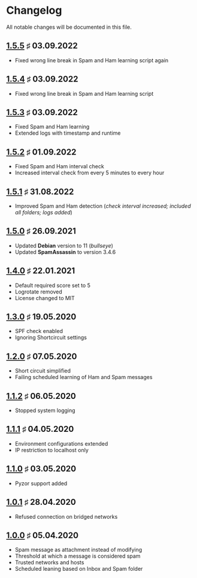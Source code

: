 # Changelog

All notable changes will be documented in this file.

<a name="v1-5-5"></a>
## [1.5.5](https://github.com/bloodhunterd/froxlor-mail-spamassassin/releases/tag/1.5.5) &#9839; 03.09.2022

* Fixed wrong line break in Spam and Ham learning script again

<a name="v1-5-4"></a>
## [1.5.4](https://github.com/bloodhunterd/froxlor-mail-spamassassin/releases/tag/1.5.4) &#9839; 03.09.2022

* Fixed wrong line break in Spam and Ham learning script

<a name="v1-5-3"></a>
## [1.5.3](https://github.com/bloodhunterd/froxlor-mail-spamassassin/releases/tag/1.5.3) &#9839; 03.09.2022

* Fixed Spam and Ham learning
* Extended logs with timestamp and runtime

<a name="v1-5-2"></a>
## [1.5.2](https://github.com/bloodhunterd/froxlor-mail-spamassassin/releases/tag/1.5.2) &#9839; 01.09.2022

* Fixed Spam and Ham interval check
* Increased interval check from every 5 minutes to every hour

<a name="v1-5-1"></a>
## [1.5.1](https://github.com/bloodhunterd/froxlor-mail-spamassassin/releases/tag/1.5.1) &#9839; 31.08.2022

* Improved Spam and Ham detection (*check interval increased; included all folders; logs added*)

<a name="v1-5-0"></a>
## [1.5.0](https://github.com/bloodhunterd/froxlor-mail-spamassassin/releases/tag/1.5.0) &#9839; 26.09.2021

* Updated **Debian** version to 11 (*bullseye*)
* Updated **SpamAssassin** to version 3.4.6

<a name="v1-4-0"></a>
## [1.4.0](https://github.com/bloodhunterd/froxlor-mail-spamassassin/releases/tag/1.4.0) &#9839; 22.01.2021

* Default required score set to 5
* Logrotate removed
* License changed to MIT

<a name="v1-3-0"></a>
## [1.3.0](https://github.com/bloodhunterd/froxlor-mail-spamassassin/releases/tag/1.3.0) &#9839; 19.05.2020

* SPF check enabled
* Ignoring Shortcircuit settings

<a name="v1-2-0"></a>
## [1.2.0](https://github.com/bloodhunterd/froxlor-mail-spamassassin/releases/tag/1.2.0) &#9839; 07.05.2020

* Short circuit simplified
* Failing scheduled learning of Ham and Spam messages

<a name="v1-1-2"></a>
## [1.1.2](https://github.com/bloodhunterd/froxlor-mail-spamassassin/releases/tag/1.1.2) &#9839; 06.05.2020

* Stopped system logging

<a name="v1-1-1"></a>
## [1.1.1](https://github.com/bloodhunterd/froxlor-mail-spamassassin/releases/tag/1.1.1) &#9839; 04.05.2020

* Environment configurations extended
* IP restriction to localhost only

<a name="v1-1-0"></a>
## [1.1.0](https://github.com/bloodhunterd/froxlor-mail-spamassassin/releases/tag/1.1.0) &#9839; 03.05.2020

* Pyzor support added

<a name="v1-0-1"></a>
## [1.0.1](https://github.com/bloodhunterd/froxlor-mail-spamassassin/releases/tag/1.0.1) &#9839; 28.04.2020

* Refused connection on bridged networks

<a name="v1-0-0"></a>
## [1.0.0](https://github.com/bloodhunterd/froxlor-mail-spamassassin/releases/tag/1.0.0) &#9839; 05.04.2020

* Spam message as attachment instead of modifying
* Threshold at which a message is considered spam
* Trusted networks and hosts
* Scheduled leaning based on Inbox and Spam folder

